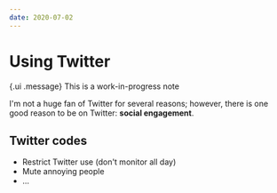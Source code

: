 ```yaml
---
date: 2020-07-02
---
```


# Using Twitter

{.ui .message}
This is a work-in-progress note

I'm not a huge fan of Twitter for several reasons; however, there is one good reason to be on Twitter: **social engagement**.

## Twitter codes

- Restrict Twitter use (don't monitor all day)
- Mute annoying people
- ...


